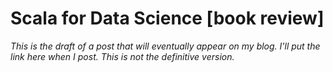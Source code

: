 # Scala for Data Science [book review]

*This is the draft of a post that will eventually appear on my blog. I'll put the link here when I post. This is not the definitive version.*







